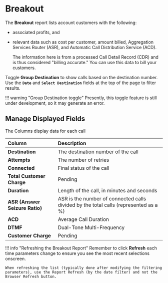 # Breakout

The **Breakout** report lists account customers with the following:

* associated profits, and
* relevant data such as cost per customer, amount billed, Aggregation Services Router (ASR), and Automatic Call Distribution Service (ACD).

    The information here is from a processed Call Detail Record (CDR) and is thus considered "billing accurate." You can use this data to bill your customers.

 Toggle **Group Destination** to show calls based on the destination number.  
 Use the **`Date`** and **`Select Destination`** fields at the top of the page to filter results.

!!! warning "Group Destination toggle"
    Presently, this toggle feature is still under development, so it may generate an error.

## Manage Displayed Fields

The Columns display data for each call

|Column|Description |
|:------------|:-------------------------------------------------|
|**Destination**|The destination number of the call|
|**Attempts**|The number of retries|
|**Connected**|Final status of the call|
|**Total Customer Charge**|Pending|
|**Duration**|Length of the call, in minutes and seconds|
|**ASR (Answer Seizure Ratio)**|ASR is the number of connected calls divided by the total calls (represented as a %)|
|**ACD**|Average Call Duration|
|**DTMF**|Dual-Tone Multi-Frequency|
|**Customer Charge**|Pending|

!!! info "Refreshing the Breakout Report"
    Remember to click **Refresh** each time parameters change to ensure you see the most recent selections onscreen.

    When refreshing the list (typically done after modifying the filtering parameters), use the Report Refresh (by the date filter) and not the Browser Refresh button.

